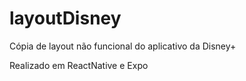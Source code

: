 # layoutDisney
Cópia de layout não funcional do aplicativo da Disney+

Realizado em ReactNative e Expo

